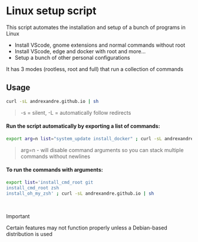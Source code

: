 # Linux setup script

This script automates the installation and setup of a bunch of programs in Linux

- Install VScode, gnome extensions and normal commands without root
- Install VScode, edge and docker with root and more...
- Setup a bunch of other personal configurations

It has 3 modes (rootless, root and full) that run a collection of commands

## Usage

```bash
curl -sL andrexandre.github.io | sh
```
> -s = silent, -L = automatically follow redirects

#### Run the script automatically by exporting a list of commands:
```bash
export arg=n list="system_update install_docker" ; curl -sL andrexandre.github.io | sh
```
> arg=n - will disable command arguments so you can stack multiple commands without newlines

#### To run the commands with arguments:
```bash
export list='install_cmd_root git
install_cmd_root zsh
install_oh_my_zsh' ; curl -sL andrexandre.github.io | sh
```

<br>

> [!IMPORTANT]
> Certain features may not function properly unless a Debian-based distribution is used
